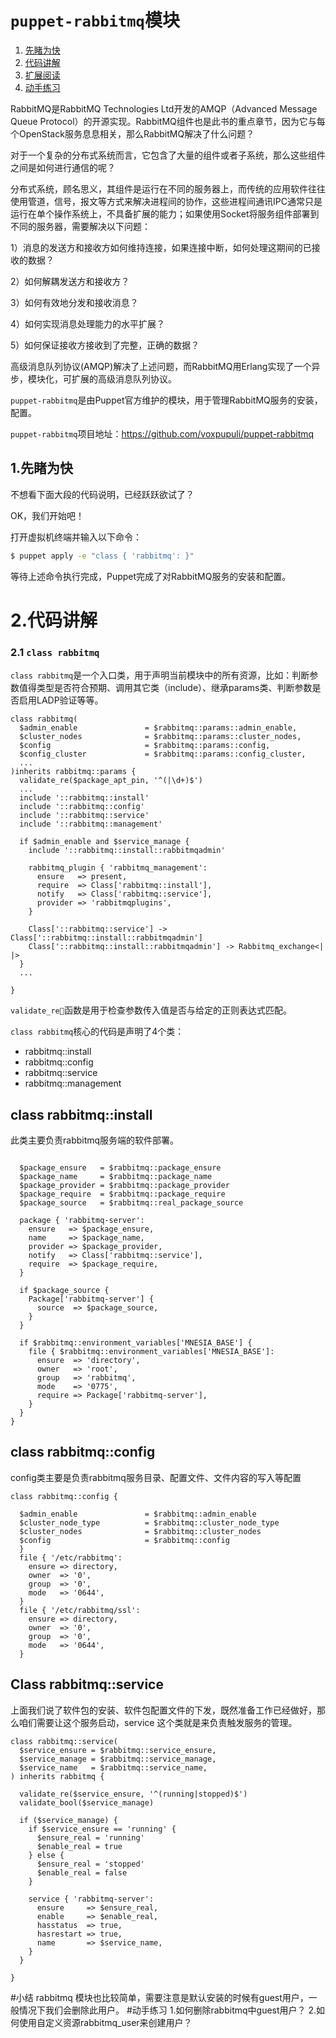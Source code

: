 # `puppet-rabbitmq`模块

1. [先睹为快](#1.先睹为快)
2. [代码讲解](#2.代码讲解)
3. [扩展阅读](#3.扩展阅读) 
4. [动手练习](#4.动手练习)

RabbitMQ是RabbitMQ Technologies Ltd开发的AMQP（Advanced Message Queue Protocol）的开源实现。RabbitMQ组件也是此书的重点章节，因为它与每个OpenStack服务息息相关，那么RabbitMQ解决了什么问题？
 
对于一个复杂的分布式系统而言，它包含了大量的组件或者子系统，那么这些组件之间是如何进行通信的呢？

分布式系统，顾名思义，其组件是运行在不同的服务器上，而传统的应用软件往往使用管道，信号，报文等方式来解决进程间的协作，这些进程间通讯IPC通常只是运行在单个操作系统上，不具备扩展的能力；如果使用Socket将服务组件部署到不同的服务器，需要解决以下问题：

 1）消息的发送方和接收方如何维持连接，如果连接中断，如何处理这期间的已接收的数据？

 2）如何解耦发送方和接收方？

 3）如何有效地分发和接收消息？

 4）如何实现消息处理能力的水平扩展？

 5）如何保证接收方接收到了完整，正确的数据？

高级消息队列协议(AMQP)解决了上述问题，而RabbitMQ用Erlang实现了一个异步，模块化，可扩展的高级消息队列协议。

`puppet-rabbitmq`是由Puppet官方维护的模块，用于管理RabbitMQ服务的安装，配置。

`puppet-rabbitmq`项目地址：https://github.com/voxpupuli/puppet-rabbitmq


## 1.先睹为快

不想看下面大段的代码说明，已经跃跃欲试了？

OK，我们开始吧！
   
打开虚拟机终端并输入以下命令：

```bash
$ puppet apply -e "class { 'rabbitmq': }"
```

等待上述命令执行完成，Puppet完成了对RabbitMQ服务的安装和配置。

# 2.代码讲解
### 2.1 `class rabbitmq`

`class rabbitmq`是一个入口类，用于声明当前模块中的所有资源，比如：判断参数值得类型是否符合预期、调用其它类（include）、继承params类、判断参数是否启用LADP验证等等。
``` puppet
class rabbitmq(
  $admin_enable               = $rabbitmq::params::admin_enable,
  $cluster_nodes              = $rabbitmq::params::cluster_nodes,
  $config                     = $rabbitmq::params::config,
  $config_cluster             = $rabbitmq::params::config_cluster,
  ...
)inherits rabbitmq::params {
  validate_re($package_apt_pin, '^(|\d+)$')
  ...
  include '::rabbitmq::install'
  include '::rabbitmq::config'
  include '::rabbitmq::service'
  include '::rabbitmq::management'
  
  if $admin_enable and $service_manage {
    include '::rabbitmq::install::rabbitmqadmin'

    rabbitmq_plugin { 'rabbitmq_management':
      ensure   => present,
      require  => Class['rabbitmq::install'],
      notify   => Class['rabbitmq::service'],
      provider => 'rabbitmqplugins',
    }

    Class['::rabbitmq::service'] -> Class['::rabbitmq::install::rabbitmqadmin']
    Class['::rabbitmq::install::rabbitmqadmin'] -> Rabbitmq_exchange<| |>
  }
  ...

}
```
`validate_re`函数是用于检查参数传入值是否与给定的正则表达式匹配。

`class rabbitmq`核心的代码是声明了4个类：
- rabbitmq::install
- rabbitmq::config
- rabbitmq::service
- rabbitmq::management


## class rabbitmq::install
此类主要负责rabbitmq服务端的软件部署。
```puppet

  $package_ensure   = $rabbitmq::package_ensure
  $package_name     = $rabbitmq::package_name
  $package_provider = $rabbitmq::package_provider
  $package_require  = $rabbitmq::package_require
  $package_source   = $rabbitmq::real_package_source

  package { 'rabbitmq-server':
    ensure   => $package_ensure,
    name     => $package_name,
    provider => $package_provider,
    notify   => Class['rabbitmq::service'],
    require  => $package_require,
  }

  if $package_source {
    Package['rabbitmq-server'] {
      source  => $package_source,
    }
  }

  if $rabbitmq::environment_variables['MNESIA_BASE'] {
    file { $rabbitmq::environment_variables['MNESIA_BASE']:
      ensure  => 'directory',
      owner   => 'root',
      group   => 'rabbitmq',
      mode    => '0775',
      require => Package['rabbitmq-server'],
    }
  }
}
```
## class rabbitmq::config
config类主要是负责rabbitmq服务目录、配置文件、文件内容的写入等配置
```puppet
class rabbitmq::config {

  $admin_enable               = $rabbitmq::admin_enable
  $cluster_node_type          = $rabbitmq::cluster_node_type
  $cluster_nodes              = $rabbitmq::cluster_nodes
  $config                     = $rabbitmq::config
  }
  file { '/etc/rabbitmq':
    ensure => directory,
    owner  => '0',
    group  => '0',
    mode   => '0644',
  }
  file { '/etc/rabbitmq/ssl':
    ensure => directory,
    owner  => '0',
    group  => '0',
    mode   => '0644',
  }
```

## Class rabbitmq::service
上面我们说了软件包的安装、软件包配置文件的下发，既然准备工作已经做好，那么咱们需要让这个服务启动，service 这个类就是来负责触发服务的管理。
```puppet
class rabbitmq::service(
  $service_ensure = $rabbitmq::service_ensure,
  $service_manage = $rabbitmq::service_manage,
  $service_name   = $rabbitmq::service_name,
) inherits rabbitmq {

  validate_re($service_ensure, '^(running|stopped)$')
  validate_bool($service_manage)

  if ($service_manage) {
    if $service_ensure == 'running' {
      $ensure_real = 'running'
      $enable_real = true
    } else {
      $ensure_real = 'stopped'
      $enable_real = false
    }

    service { 'rabbitmq-server':
      ensure     => $ensure_real,
      enable     => $enable_real,
      hasstatus  => true,
      hasrestart => true,
      name       => $service_name,
    }
  }

}
```
#小结
rabbitmq 模块也比较简单，需要注意是默认安装的时候有guest用户，一般情况下我们会删除此用户。
#动手练习
1.如何删除rabbitmq中guest用户？
2.如何使用自定义资源rabbitmq_user来创建用户？


